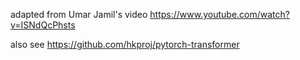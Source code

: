 adapted from Umar Jamil's video https://www.youtube.com/watch?v=ISNdQcPhsts

also see https://github.com/hkproj/pytorch-transformer
